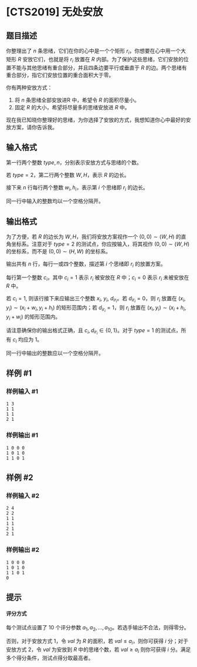 # [CTS2019] 无处安放

## 题目描述

你整理出了 $n$ 条思绪，它们在你的心中是一个个矩形 $r_i$，你想要在心中用一个大矩形 $R$ 安放它们，也就是将 $r_i$ 放置在 $R$ 内部。为了保护这些思绪，它们安放的位置不能与其他思绪有重合部分，并且四条边要平行或垂直于 $R$ 的边。两个思绪有重合部分，指它们安放位置的重合面积大于零。

你有两种安放方式：
1. 将 $n$ 条思绪全部安放进R 中，希望令 $R$ 的面积尽量小。
2. 固定 $R$ 的大小，希望将尽量多的思绪安放进 $R$ 中。

现在我已知晓你整理好的思绪，为你选择了安放的方式，我想知道你心中最好的安放方案，请你告诉我。

## 输入格式

第一行两个整数 $type, n$，分别表示安放方式与思绪的个数。

若 $type = 2$，第二行两个整数 $W, H$，表示 $R$ 的边长。

接下来 $n$ 行每行两个整数 $w_i, h_i$，表示第 $i$ 个思绪即 $r_i$ 的边长。

同一行中输入的整数均以一个空格分隔开。

## 输出格式

为了方便，若 $R$ 的边长为 $W, H$，我们将安放方案视作一个 $(0, 0)\sim(W, H)$ 的直角坐标系。注意对于 $type = 2$ 的测试点，你应按输入，将其视作 $(0, 0)\sim(W, H)$ 的坐标系，而不是 $(0, 0) \sim (H, W)$ 的坐标系。

输出共有 $n$ 行，每行一或四个整数，描述第 $i$ 个思绪即 $r_i$ 的放置方案。

每行第一个整数 $c_i$，其中 $c_i = 1$ 表示 $r_i$ 被安放在 $R$ 中；$c_i = 0$ 表示 $r_i$ 未被安放在 $R$ 中。

若 $c_i = 1$, 则该行接下来应输出三个整数 $x_i$, $y_i$, $d_{ir_i}$。若 $d_{ir_i} = 0$，则 $r_i$ 放置在 $(x_i, y_i)\sim(x_i + w_i, y_i + h_i)$ 的矩形范围内；若 $d_{ir_i} = 1$，则 $r_i$ 放置在 $(x_i, y_i)\sim(x_i + h_i, y_i + w_i)$ 的矩形范围内。

请注意确保你的输出格式正确，且 $c_i, d_{ir_i} \in \{0, 1\}$。对于 $type = 1$ 的测试点，所有 $c_i$ 均应为 $1$。

同一行中输出的整数应以一个空格分隔开。

## 样例 #1

### 样例输入 #1
```
1 3
1 1
1 1
2 1
```

### 样例输出 #1

```
1 0 0 0
1 0 1 0
1 1 0 1
```

## 样例 #2

### 样例输入 #2
```
2 4
2 2
1 1
1 1
2 1
2 1
```

### 样例输出 #2

```
1 0 0 0
1 0 1 0
1 1 0 1
0
```

## 提示

#### 评分方式

每个测试点设置了 $10$ 个评分参数 $a_1, a_2, ..., a_{10}$。若选手输出不合法，则得零分。

否则，对于安放方式 $1$，令 $val$ 为 $R$ 的面积，若 $val \leq a_i$，则你可获得 $i$ 分；对于安放方式 $2$，令 $val$ 为安放到 $R$ 中的思绪个数，若 $val \geq a_i$ 则你可获得 $i$ 分。满足多个得分条件，测试点得分取最高者。
